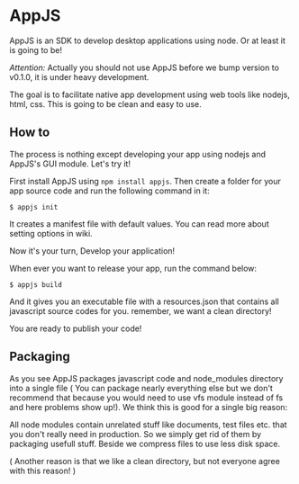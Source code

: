 # AppJS

AppJS is an SDK to develop desktop applications using node. Or at least
it is going to be!

*Attention:* Actually you should not use AppJS before we bump version to 
v0.1.0, it is under heavy development.

The goal is to facilitate native app development using web tools like
nodejs, html, css. This is going to be clean and easy to use.

## How to

The process is nothing except developing your app using nodejs and AppJS's
GUI module. Let's try it!

First install AppJS using `npm install appjs`. Then create a folder for
your app source code and run the following command in it:

`$ appjs init`

It creates a manifest file with default values. You can read more about
setting options in wiki.

Now it's your turn, Develop your application!

When ever you want to release your app, run the command below:

`$ appjs build`

And it gives you an executable file with a resources.json that contains all
javascript source codes for you. remember, we want a clean directory!

You are ready to publish your code!

## Packaging

As you see AppJS packages javascript code and node_modules directory into
a single file ( You can package nearly everything else but we don't recommend
that because you would need to use vfs module instead of fs and here problems
show up!). We think this is good for a single big reason:

All node modules contain unrelated stuff like documents, test files etc. that
you don't really need in production. So we simply get rid of them by packaging
usefull stuff. Beside we compress files to use less disk space.

( Another reason is that we like a clean directory, but not everyone agree with
this reason! )
